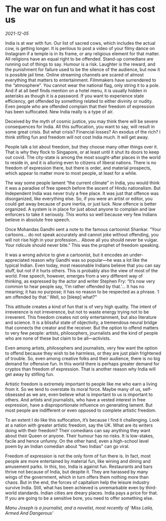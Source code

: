 # The war on fun and what it has cost us

*2021-12-05*

India is at war with fun. Our list of sacred cows, which includes the
actual cow, is getting longer. It is perilous to post a video of your
filmy dance on Instagram if a temple is in its frame, or any religious
element for that matter. All religions have an equal right to be
offended. Stand-up comedians are running out of things to say. Humour is
a risk. Laughter is the reward, and the punishment for failure used to
be the silence of the audience, but now it is possible jail time. Online
streaming channels are scared of almost everything that matters to
entertainment. Filmmakers have surrendered to the “atmosphere". You
cannot wear the national flag, only string it to a pole. And if at all
beef finds mention on a hotel menu, it is usually hidden in asterisks as
though it is a password. If you want to experience state efficiency, get
offended by something related to either divinity or nudity. Even people
who are offended complain that their freedom of expression has been
suffocated. New India really is a type of air.

Deceived by the myth of cosmic justice, you may think there will be
severe consequences for India. All this suffocation, you want to say,
will result in some great crisis. But what crisis? Financial losses? An
exodus of the rich? I think stifling fun and freedom will not cost India
much. It will get away.

People talk a lot about freedom, but they choose many other things over
it. That is why they flock to Singapore, or at least until it shut its
doors to keep out covid. The city-state is among the most sought-after
places in the world to reside in, and it is alluring even to citizens of
liberal nations. There is no freedom of expression there, but there is
order, and material prospects, which appear to matter more to most
people, at least for a while.

The way some people lament “the current climate" in India, you would
think it was a paradise of free speech before the ascent of Hindu
nationalism. But Independent India was never truly a free place. It was
just that offence was disorganized, like everything else. So, if you
were an artist or editor, you could get away because of pure inertia, or
just luck. Now offence is better organized. A system is in place for
just about anyone to complain and law enforcers to take it seriously.
This works so well because very few Indians believe in absolute free
speech.

Once Mohandas Gandhi sent a note to the famous cartoonist Shankar. “Your
cartoons… do not speak accurately and cannot joke without offending, you
will not rise high in your profession… Above all you should never be
vulgar. Your ridicule should never bite." This was the prophet of
freedom speaking.

It was a wrong advice to give a cartoonist, but it encodes an
under-appreciated reason why Gandhi was so popular—he was a lot like the
typical Indian. Even today, most reasonable Indians believe that you can
say stuff, but not if it hurts others. This is probably also the view of
most of the world. Free speech, however, emerges from a very different
way of thinking, as expressed by the actor and writer Stephen Fry: “It’s
now very common to hear people say, ‘I’m rather offended by that.’… It
has no meaning; it has no purpose; it has no reason to be respected as a
phrase. ‘I am offended by that.’ Well, so \[bleep\] what?"

This attitude creates a kind of fun that is of very high quality. The
intent of irreverence is not irreverence, but not to waste energy trying
not to be irreverent. This freedom creates not only entertainment, but
also literature and science. It is a blissful state of objectivity, a
tremendous neural bridge that connects the creator and the receiver. But
the option to offend matters to very few people: artists, philosophers,
journalists and the kind of people who are none of these but claim to be
all—activists.

Even among artists, philosophers and journalists, very few want the
option to offend because they wish to be harmless, or they are just
plain frightened of trouble. So, even among creative folks and their
audience, there is no big demand for offensive fun. In this world there
is perhaps greater demand for cryptos than freedom of expression. That
is another reason why India will get away by stifling fun.

Artistic freedom is extremely important to people like me who earn a
living from it. So we tend to overstate its moral force. Maybe many of
us, self-obsessed as we are, even believe what is important to us is
important to others. And artists and journalists, who have a vested
interest in free expression, have a disproportionate influence on
generating lament. But most people are indifferent or even opposed to
complete artistic freedom.

To an extent I do like this suffocation, it’s because I find it
challenging. Look at a nation with greater artistic freedom, say the UK.
What are its writers doing with their freedom? Their comedians can say
anything they want about their Queen or anyone. Their humour has no
risks. It is low-stakes, facile and hence unfunny. On the other hand,
even a high-school level poem by an Indian comedian about “two Indias"
can go viral.

Freedom of expression is not the only form of fun there is. In fact,
most people are more entertained by material fun, like wining and dining
and amusement parks. In this, too, India is against fun. Restaurants and
bars thrive not because of India, but despite it. They are harassed by
many wings of the government, which in turn offers them nothing more
than chaos. But in the end, the forces of capitalism help the leisure
industry survive India. Still, what has been achieved is unremarkable
even by third-world standards. Indian cities are dreary places. India
pays a price for that. If you are going to be a sensitive bore, you need
to offer something else.

*Manu Joseph is a journalist, and a novelist, most recently of ‘Miss
Laila, Armed And Dangerous’*
